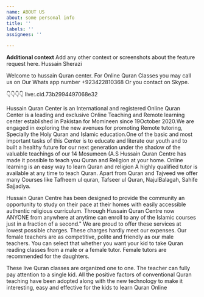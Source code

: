```yaml
---
name: ABOUT US
about: some personal info
title: ''
labels: ''
assignees: ''

---
```


**Additional context**
Add any other context or screenshots about the feature request here.
Hussain Sherazi  
 

 
Welcome to hussain  Quran center. 
For Online Quran Classes you may call us on 
Our Whats app number +923422810368
Or you contact on Skype.

👇👇👇👇
live:.cid.73b2994497068e32

Hussain Quran Center is an International and registered Online Quran Center is a leading and exclusive Online Teaching and Remote learning center established in Pakistan for Momineen since 19October 2020.We are engaged in exploring the new avenues for promoting Remote tutoring, Specially the Holy Quran and Islamic education.One of the basic and most important tasks of this Center is to educate and literate our youth and to built a healthy future for our next generation under the shadow of the valuable teachings of our 14 Mosumeen (A.S 
Hussain Quran Centre has made it possible to teach you Quran and Religion at your home. Online learning is an easy way to learn Quran and religion A highly qualified tutor is available at any time to teach Quran. Apart from Quran and Tajveed we offer many Courses like Tafheem ul quran, Tafseer ul Quran, NajulBalagah, Sahife Sajjadiya.

Hussain Quran Centre has been designed to provide the community an opportunity to study on their pace at their homes with easily accessible authentic religious curriculum. Through  Hussain Quran Centre now ANYONE from anywhere at anytime can enroll to any of the Islamic courses just in a fraction of a second."
We are proud to offer these services at lowest possible charges. These charges hardly meet our expenses. Our female teachers are as competitive, polite and friendly as our male teachers. You can select that whether you want your kid to take Quran reading classes from a male or a female tutor. Female tutors are recommended for the daughters.

These live Quran classes are organized one to one. The teacher can fully pay attention to a single kid. All the positive factors of conventional Quran teaching have been adopted along with the new technology to make it interesting, easy and effective for the kids to learn Quran Online
